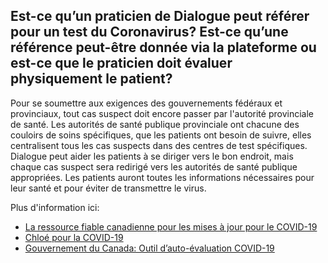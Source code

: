 ## Est-ce qu’un praticien de Dialogue peut référer pour un test du Coronavirus? Est-ce qu’une référence peut-être donnée via la plateforme ou est-ce que le praticien doit évaluer physiquement le patient?

Pour se soumettre aux exigences des gouvernements fédéraux et provinciaux, tout cas suspect doit encore passer par l'autorité provinciale de santé. Les autorités de santé publique provinciale ont chacune des couloirs de soins spécifiques, que les patients ont besoin de suivre, elles centralisent tous les cas suspects dans des centres de test spécifiques. Dialogue peut aider les patients à se diriger vers le bon endroit, mais chaque cas suspect sera redirigé vers les autorités de santé publique appropriées. Les patients auront toutes les informations nécessaires pour leur santé et pour éviter de transmettre le virus.

Plus d'information ici:

- [La ressource fiable canadienne pour les mises à jour pour le COVID-19](https://fr.c19.ca/)
- [Chloé pour la COVID-19](https://covid19.dialogue.co/#/)
- [Gouvernement du Canada: Outil d’auto-évaluation COVID-19](https://ca.thrive.health/covid19/fr)
